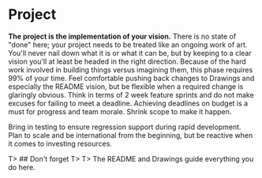 # Project

**The project is the implementation of your vision.** There is no state of "done" here; your project needs to be treated like an ongoing work of art. You'll never nail down what it is or what it can be, but by keeping to a clear vision you'll at least be headed in the right direction. Because of the hard work involved in building things versus imagining them, this phase requires 99% of your time. Feel comfortable pushing back changes to Drawings and especially the README vision, but be flexible when a required change is glaringly obvious. Think in terms of 2 week feature sprints and do not make excuses for failing to meet a deadline. Achieving deadlines on budget is a must for progress and team morale. Shrink scope to make it happen.

Bring in testing to ensure regression support during rapid development. Plan to scale and be international from the beginning, but be reactive when it comes to investing resources.

T> ## Don't forget
T>
T> The README and Drawings guide everything you do here.
